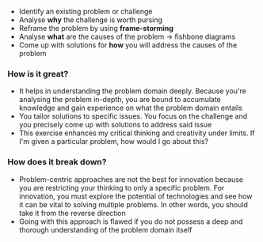 * Identify an existing problem or challenge
* Analyse **why** the challenge is worth pursing
* Reframe the problem by using **frame-storming**
* Analyse **what** are the causes of the problem -> fishbone diagrams
* Come up with solutions for **how** you will address the causes of the problem

### How is it great?
* It helps in understanding the problem domain deeply. Because you're analysing the problem in-depth, you are bound to accumulate knowledge and gain experience on what the problem domain entails
* You tailor solutions to specific issues. You focus on the challenge and you precisely come up with solutions to address said issue
* This exercise enhances my critical thinking and creativity under limits. If I'm given a particular problem, how would I go about this? 

### How does it break down?
* Problem-centric approaches are not the best for innovation because you are restricting your thinking to only a specific problem. For innovation, you must explore the potential of technologies and see how it can be vital to solving multiple problems. In other words, you should take it from the reverse direction
* Going with this approach is flawed if you do not possess a deep and thorough understanding of the problem domain itself